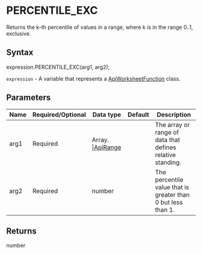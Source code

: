 # PERCENTILE_EXC

Returns the k-th percentile of values in a range, where k is in the range 0..1, exclusive.

## Syntax

expression.PERCENTILE_EXC(arg1, arg2);

`expression` - A variable that represents a [ApiWorksheetFunction](../ApiWorksheetFunction.md) class.

## Parameters

| **Name** | **Required/Optional** | **Data type** | **Default** | **Description** |
| ------------- | ------------- | ------------- | ------------- | ------------- |
| arg1 | Required | Array.<number> &#124;[ApiRange](../../ApiRange/ApiRange.md) |  | The array or range of data that defines relative standing. |
| arg2 | Required | number |  | The percentile value that is greater than 0 but less than 1. |

## Returns

number